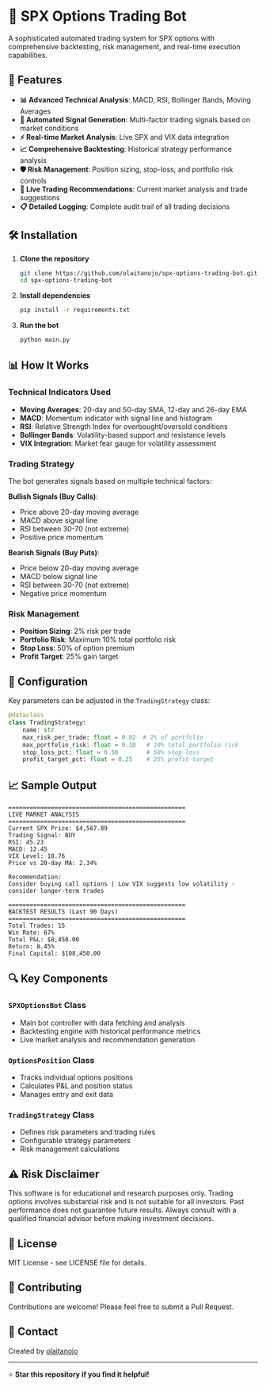 # 🚀 SPX Options Trading Bot

A sophisticated automated trading system for SPX options with comprehensive backtesting, risk management, and real-time execution capabilities.

## 🎯 Features

- **📊 Advanced Technical Analysis**: MACD, RSI, Bollinger Bands, Moving Averages
- **🔄 Automated Signal Generation**: Multi-factor trading signals based on market conditions
- **⚡ Real-time Market Analysis**: Live SPX and VIX data integration
- **📈 Comprehensive Backtesting**: Historical strategy performance analysis
- **🛡️ Risk Management**: Position sizing, stop-loss, and portfolio risk controls
- **📱 Live Trading Recommendations**: Current market analysis and trade suggestions
- **📋 Detailed Logging**: Complete audit trail of all trading decisions

## 🛠️ Installation

1. **Clone the repository**
   ```bash
   git clone https://github.com/olaitanojo/spx-options-trading-bot.git
   cd spx-options-trading-bot
   ```

2. **Install dependencies**
   ```bash
   pip install -r requirements.txt
   ```

3. **Run the bot**
   ```bash
   python main.py
   ```

## 📊 How It Works

### Technical Indicators Used

- **Moving Averages**: 20-day and 50-day SMA, 12-day and 26-day EMA
- **MACD**: Momentum indicator with signal line and histogram
- **RSI**: Relative Strength Index for overbought/oversold conditions
- **Bollinger Bands**: Volatility-based support and resistance levels
- **VIX Integration**: Market fear gauge for volatility assessment

### Trading Strategy

The bot generates signals based on multiple technical factors:

**Bullish Signals (Buy Calls)**:
- Price above 20-day moving average
- MACD above signal line
- RSI between 30-70 (not extreme)
- Positive price momentum

**Bearish Signals (Buy Puts)**:
- Price below 20-day moving average
- MACD below signal line
- RSI between 30-70 (not extreme)
- Negative price momentum

### Risk Management

- **Position Sizing**: 2% risk per trade
- **Portfolio Risk**: Maximum 10% total portfolio risk
- **Stop Loss**: 50% of option premium
- **Profit Target**: 25% gain target

## 🔧 Configuration

Key parameters can be adjusted in the `TradingStrategy` class:

```python
@dataclass
class TradingStrategy:
    name: str
    max_risk_per_trade: float = 0.02  # 2% of portfolio
    max_portfolio_risk: float = 0.10   # 10% total portfolio risk
    stop_loss_pct: float = 0.50        # 50% stop loss
    profit_target_pct: float = 0.25    # 25% profit target
```

## 📈 Sample Output

```
==================================================
LIVE MARKET ANALYSIS
==================================================
Current SPX Price: $4,567.89
Trading Signal: BUY
RSI: 45.23
MACD: 12.45
VIX Level: 18.76
Price vs 20-day MA: 2.34%

Recommendation:
Consider buying call options | Low VIX suggests low volatility - consider longer-term trades

==================================================
BACKTEST RESULTS (Last 90 Days)
==================================================
Total Trades: 15
Win Rate: 67%
Total P&L: $8,450.00
Return: 8.45%
Final Capital: $108,450.00
```

## 🔍 Key Components

### `SPXOptionsBot` Class
- Main bot controller with data fetching and analysis
- Backtesting engine with historical performance metrics
- Live market analysis and recommendation generation

### `OptionsPosition` Class
- Tracks individual options positions
- Calculates P&L and position status
- Manages entry and exit data

### `TradingStrategy` Class
- Defines risk parameters and trading rules
- Configurable strategy parameters
- Risk management calculations

## ⚠️ Risk Disclaimer

This software is for educational and research purposes only. Trading options involves substantial risk and is not suitable for all investors. Past performance does not guarantee future results. Always consult with a qualified financial advisor before making investment decisions.

## 📝 License

MIT License - see LICENSE file for details.

## 🤝 Contributing

Contributions are welcome! Please feel free to submit a Pull Request.

## 📧 Contact

Created by [olaitanojo](https://github.com/olaitanojo)

---

⭐ **Star this repository if you find it helpful!**
